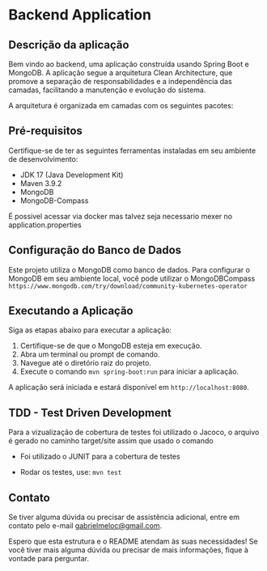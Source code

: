 # Backend Application

## Descrição da aplicação

Bem vindo ao backend, uma aplicação construída usando Spring Boot e MongoDB. A aplicação segue a arquitetura Clean Architecture, que promove a separação de responsabilidades e a independência das camadas, facilitando a manutenção e evolução do sistema.

A arquitetura é organizada em camadas com os seguintes pacotes:
## Pré-requisitos

Certifique-se de ter as seguintes ferramentas instaladas em seu ambiente de desenvolvimento:

- JDK 17 (Java Development Kit)
- Maven 3.9.2
- MongoDB
- MongoDB-Compass

É possivel acessar via docker mas talvez seja necessario mexer no application.properties


## Configuração do Banco de Dados

Este projeto utiliza o MongoDB como banco de dados. Para configurar o MongoDB em seu ambiente local, você pode utilizar o MongoDBCompass `https://www.mongodb.com/try/download/community-kubernetes-operator`

## Executando a Aplicação

Siga as etapas abaixo para executar a aplicação:

1. Certifique-se de que o MongoDB esteja em execução.
2. Abra um terminal ou prompt de comando.
3. Navegue até o diretório raiz do projeto.
4. Execute o comando `mvn spring-boot:run` para iniciar a aplicação.

A aplicação será iniciada e estará disponível em `http://localhost:8080`.

## TDD - Test Driven Development

Para a vizualização de cobertura de testes foi utilizado o Jacoco, o arquivo é gerado no caminho target/site assim que usado o comando

- Foi utilizado o JUNIT para a cobertura de testes

- Rodar os testes, use: `mvn test`


## Contato

Se tiver alguma dúvida ou precisar de assistência adicional, entre em contato pelo e-mail gabrielmeloc@gmail.com.

Espero que esta estrutura e o README atendam às suas necessidades! Se você tiver mais alguma dúvida ou precisar de mais informações, fique à vontade para perguntar.
